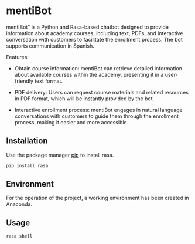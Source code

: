 # mentiBot
mentiBot" is a Python and Rasa-based chatbot designed to provide information about academy courses, including text, PDFs, and interactive conversation with customers to facilitate the enrollment process. The bot supports communication in Spanish.

Features:

 - Obtain course information: mentiBot can retrieve detailed information about available courses within the academy, presenting it in a user-friendly text format. 
   
 - PDF delivery: Users can request course materials and related resources in PDF format, which will be instantly provided by the bot.
   
 - Interactive enrollment process: mentiBot engages in natural language conversations with   	customers to guide them through the enrollment process, making it easier and more accessible.

## Installation

Use the package manager [pip](https://pip.pypa.io/en/stable/) to install rasa.

```bash
pip install rasa
```
## Environment

For the operation of the project, a working environment has been created in Anaconda.

## Usage

```bash
rasa shell
```

